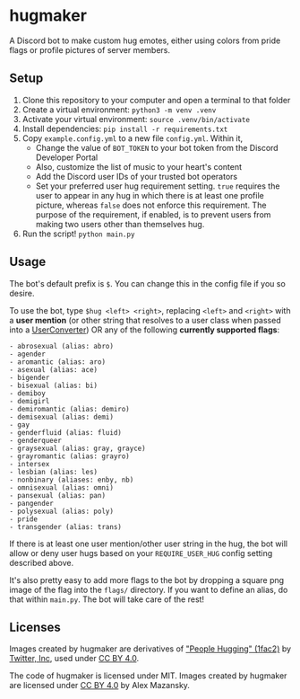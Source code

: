 # hugmaker
A Discord bot to make custom hug emotes, either using colors from pride flags or profile pictures of server members.

## Setup
1. Clone this repository to your computer and open a terminal to that folder
1. Create a virtual environment: `python3 -m venv .venv`
1. Activate your virtual environment: `source .venv/bin/activate`
1. Install dependencies: `pip install -r requirements.txt`
1. Copy `example.config.yml` to a new file `config.yml`. Within it,
    - Change the value of `BOT_TOKEN` to your bot token from the Discord Developer Portal
    - Also, customize the list of music to your heart's content
    - Add the Discord user IDs of your trusted bot operators
    - Set your preferred user hug requirement setting. `true` requires the user to appear in any hug in which there is at least one profile picture, whereas `false` does not enforce this requirement. The purpose of the requirement, if enabled, is to prevent users from making two users other than themselves hug.
1. Run the script! `python main.py`

## Usage
The bot's default prefix is `$`. You can change this in the config file if you so desire.

To use the bot, type `$hug <left> <right>`, replacing `<left>` and `<right>` with a **user mention** (or other string that resolves to a user class when passed into a [UserConverter](https://discordpy.readthedocs.io/en/latest/ext/commands/api.html#discord.ext.commands.UserConverter)) OR any of the following **currently supported flags**:
```
- abrosexual (alias: abro)
- agender
- aromantic (alias: aro)
- asexual (alias: ace)
- bigender
- bisexual (alias: bi)
- demiboy
- demigirl
- demiromantic (alias: demiro)
- demisexual (alias: demi)
- gay
- genderfluid (alias: fluid)
- genderqueer
- graysexual (alias: gray, grayce)
- grayromantic (alias: grayro)
- intersex
- lesbian (alias: les)
- nonbinary (aliases: enby, nb)
- omnisexual (alias: omni)
- pansexual (alias: pan)
- pangender
- polysexual (alias: poly)
- pride
- transgender (alias: trans)
```
If there is at least one user mention/other user string in the hug, the bot will allow or deny user hugs based on your `REQUIRE_USER_HUG` config setting described above.

It's also pretty easy to add more flags to the bot by dropping a square png image of the flag into the `flags/` directory. If you want to define an alias, do that within `main.py`. The bot will take care of the rest!

## Licenses
Images created by hugmaker are derivatives of ["People Hugging" (1fac2)](https://abs.twimg.com/emoji/v2/svg/1fac2.svg) by [Twitter, Inc](https://twemoji.twitter.com/), used under [CC BY 4.0](https://creativecommons.org/licenses/by/4.0/).

The code of hugmaker is licensed under MIT. Images created by hugmaker are licensed under [CC BY 4.0](https://creativecommons.org/licenses/by/4.0/) by Alex Mazansky.
